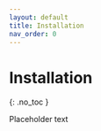 ```yaml
---
layout: default
title: Installation
nav_order: 0
---
```


# Installation
{: .no_toc }

Placeholder text
